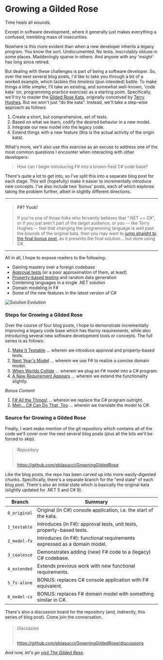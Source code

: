 Growing a Gilded Rose
===

Time heals all wounds.

Except in software development, where it generally just makes everything a
confused, trembling mass of insecurities.

Nowhere is this more evident than when a new developer inherits a legacy
program. You know the sort. Undocumented. No tests. Inscrutably obtuse in some
places. Maddeningly sparse in others. And anyone with any 'insight' has long
since retired.

But dealing with these challenges is part of being a software developer. So,
over the next several blog posts, I'd like to take you through a bit of a
worked example, which tackles this _timeless_ (pun intended) battle. To make
things a little simpler, I'll take an existing, and somewhat well-known,
'code kata' (or, programming practice exercise) as a starting point.
Specifically, we'll try to master the [Gilded Rose Kata][9], originally
conceived by [Terry Hughes][8]. But we won't just "do the kata". Instead, we'll
take a step-wise approach as follows:

1. Create a short, but comprehensive, set of tests.
1. Based on what we learn, codify the desired behavior in a new model.
1. Integrate our new model into the legacy code.
1. Extend things with a new feature (this is the actual activity of the origin kata).

What's more, we'll also use this exercise as an excuse to address one of the
most common questions I encounter when interacting with other developers:

> How can I begin introducing F# into a brown-field C# code base?

There's quite a lot to get into, so I've split this into a separate blog post
for each stage. This will (hopefully) make it easier to incrementally introduce
new concepts. I've also include two 'bonus' posts, each of which explores
taking the problem further, albeit in slightly different directions.

---

> #### F#? Yuck!
>
> If you're one of those folks who fervently believes that ".NET == C#", or if
> you just aren't part of the target audience, or you -- like Terry Hughes --
> feel that changing the programming language is well past the bounds of the
> original kata, then you may want to [jump straight to the final bonus post][6],
> as it presents the final solution... but done using C#.

---

All in all, I hope to expose readers to the following:

+ Gaining mastery over a foreign codebase
+ [Approval tests][10] (or a poor approximation of them, at least)
+ [Property-based testing][11] and random data generation
+ Combining languages in a single .NET solution
+ Domain modeling in F#
+ Some of the new features in the latest version of C#

![Solution Evolution][sln]

### Steps for Growing a Gilded Rose

Over the course of four blog posts, I hope to demonstrate incrementally improving
a legacy code base which has thorny requirements, while also introducing several
new software development tools or concepts. The full series is as follows:

1. [Make It Testable][1] ... wherein we introduce approval and property-based tests.
1. [Next Year's Model][2] ... wherein we use F# to realize a concise domain model.
1. [When Worlds Collide][3] ... wherein we plug an F# model into a C# program.
1. [A New Requirement Appears][4] ... wherein we extend the functionality slightly.

_Bonus Content_

1. [F# All the Things!][5] ... wherein we replace the C# program outright.
1. [Meh... C# Can Do That, Too][6] ... wherein we translate the model to C#.

### Source for Growing a Gilded Rose

Finally, I want make mention of the git repository which contains all of the
code we'll cover over the next several blog posts (plus all the bits we'll be
forced to skip).

> ###### Repository
>
> https://github.com/pblasucci/GrowningGildedRose

Like the blog posts, the repo has been carved up into more-easily-digested
chunks. Specifically, there's a separate branch for the "end state" of each
blog post. There's also an initial state which is basically the original kata
(slightly updated for .NET 5 and C# 9).

 Branch       | Summary
--------------|-------------------------------------------------------------------------
 `0_original` | Original (in C#) console application, i.e. the start of the kata.
 `1_testable` | Introduces (in F#): approval tests, unit tests, property-based tests.
 `2_model-fs` | Introduces (in F#): functional requirements expressed as a domain model.
 `3_coalesce` | Demonstrates adding (new) F# code to a (legacy) C# codebase.
 `4_extended` | Extends previous work with new functional requirements.
 `5_fs-alone` | BONUS: replaces C# console application with F# equivalent.
 `6_model-cs` | BONUS: replaces F# domain model with something similar in C#.

There's also a discussion board for the repository (and, indirectly, this series
of blog post). Come join the conversation.

> ###### Discussion
>
> https://github.com/pblasucci/GrowningGildedRose/discussions


_And now, let's go [visit The Gilded Rose][1]._


[0]: ./grow-a-rose.html
[1]: ./rose-1-testable.html
[2]: ./rose-2-model-fs.html
[3]: ./rose-3-coalesce.html
[4]: ./rose-4-extended.html
[5]: ./rose-5-fs-alone.html
[6]: ./rose-6-model-cs.html
[7]: https://github.com/pblasucci/GrowningGildedRose
[8]: https://twitter.com/TerryHughes
[9]: https://github.com/NotMyself/GildedRose
[10]: https://approvaltests.com/
[11]: https://jessitron.com/2013/04/25/property-based-testing-what-is-it/
[sln]: ../media/rose-0-sln.jpg
